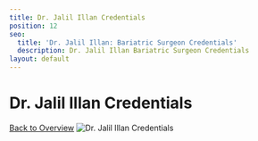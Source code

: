 ```yaml
---
title: Dr. Jalil Illan Credentials
position: 12
seo:
  title: 'Dr. Jalil Illan: Bariatric Surgeon Credentials'
  description: Dr. Jalil Illan Bariatric Surgeon Credentials
layout: default
---
```


<div class='wrap'>
<div class='section u-py6 u-alignCenter'>
<h1>Dr. Jalil Illan Credentials</h1>
<a href='/weight-loss-surgeries/overview'>Back to Overview</a>
<img class='u-pt4' src='/uploads/dr-illan-credentials.png' alt='Dr. Jalil Illan Credentials'>
</div>
</div>
